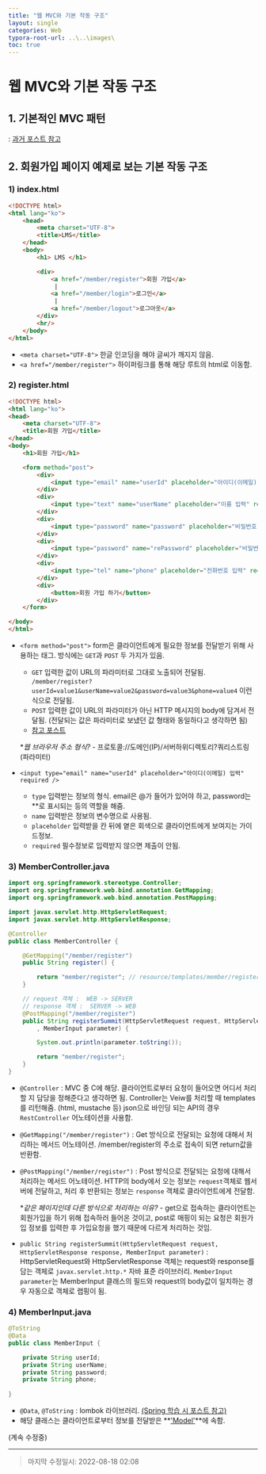 ```yaml
---
title: "웹 MVC와 기본 작동 구조"
layout: single
categories: Web
typora-root-url: ..\..\images\
toc: true
---
```




# 웹 MVC와 기본 작동 구조



## 1. 기본적인 MVC 패턴

: [과거 포스트 참고](https://jiyongyoon.github.io/spring/web-mvc/)





## 2. 회원가입 페이지 예제로 보는 기본 작동 구조

### 1) index.html

```html
<!DOCTYPE html>
<html lang="ko">
    <head>
        <meta charset="UTF-8">
        <title>LMS</title>
    </head>
    <body>
        <h1> LMS </h1>

        <div>
            <a href="/member/register">회원 가입</a>
             |
            <a href="/member/login">로그인</a>
             |
            <a href="/member/logout">로그아웃</a>
        </div>
        <hr/>
    </body>
</html>
```

- `<meta charset="UTF-8">` 한글 인코딩을 해야 글씨가 깨지지 않음.
- `<a href="/member/register">` 하이퍼링크를 통해 해당 루트의 html로 이동함.



### 2) register.html

```html
<!DOCTYPE html>
<html lang="ko">
<head>
    <meta charset="UTF-8">
    <title>회원 가입</title>
</head>
<body>
    <h1>회원 가입</h1>

    <form method="post">
        <div>
            <input type="email" name="userId" placeholder="아이디(이메일) 입력" required />
        </div>
        <div>
            <input type="text" name="userName" placeholder="이름 입력" required/>
        </div>
        <div>
            <input type="password" name="password" placeholder="비밀번호 입력" required/>
        </div>
        <div>
            <input type="password" name="rePassword" placeholder="비밀번호 재확인" required/>
        </div>
        <div>
            <input type="tel" name="phone" placeholder="전화번호 입력" required/>
        </div>
        <div>
            <button>회원 가입 하기</button>
        </div>
    </form>

</body>
</html>
```

- `<form method="post">` form은 클라이언트에게 필요한 정보를 전달받기 위해 사용하는 태그. 방식에는 `GET`과 `POST` 두 가지가 있음.

  - `GET` 입력한 값이 URL의 파라미터로 그대로 노출되어 전달됨. `/member/register?userId=value1&userName=value2&password=value3&phone=value4` 이런식으로 전달됨.
  - `POST` 입력한 값이 URL의 파라미터가 아닌 HTTP 메시지의 body에 담겨서 전달됨. (전달되는 값은 파라미터로 보냈던 값 형태와 동일하다고 생각하면 됨)
  - [참고 포스트](https://noahlogs.tistory.com/35)

  **웹 브라우저 주소 형식?* - 프로토콜://도메인(IP)/서버하위디렉토리?쿼리스트링(파라미터)

- `<input type="email" name="userId" placeholder="아이디(이메일) 입력" required />`
  - `type` 입력받는 정보의 형식. email은 @가 들어가 있어야 하고, password는 **로 표시되는 등의 역할을 해줌.
  - `name` 입력받은 정보의 변수명으로 사용됨.
  - `placeholder` 입력받을 칸 뒤에 옅은 회색으로 클라이언트에게 보여지는 가이드정보.
  - `required` 필수정보로 입력받지 않으면 제출이 안됨.



### 3) MemberController.java

```java
import org.springframework.stereotype.Controller;
import org.springframework.web.bind.annotation.GetMapping;
import org.springframework.web.bind.annotation.PostMapping;

import javax.servlet.http.HttpServletRequest;
import javax.servlet.http.HttpServletResponse;

@Controller
public class MemberController {

    @GetMapping("/member/register")
    public String register() {

        return "member/register"; // resource/templates/member/register파일로 간다.
    }

    // request 객체 :  WEB -> SERVER
    // response 객체 :  SERVER -> WEB
    @PostMapping("/member/register")
    public String registerSummit(HttpServletRequest request, HttpServletResponse response
        , MemberInput parameter) {

        System.out.println(parameter.toString());

        return "member/register";
    }
}

```

- `@Controller` : MVC 중 C에 해당. 클라이언트로부터 요청이 들어오면 어디서 처리할 지 담당을 정해준다고 생각하면 됨. Controller는 Veiw를 처리할 때 templates를 리턴해줌. (html, mustache 등) json으로 바인딩 되는 API의 경우 `RestController` 어노테이션을 사용함.

- `@GetMapping("/member/register")` : Get 방식으로 전달되는 요청에 대해서 처리하는 메서드 어노테이션. /member/register의 주소로 접속이 되면 return값을 반환함.

- `@PostMapping("/member/register")` : Post 방식으로 전달되는 요청에 대해서 처리하는 메서드 어노테이션. HTTP의 body에서 오는 정보는 `request`객체로 웹서버에 전달하고, 처리 후 반환되는 정보는 `response` 객체로 클라이언트에게 전달함.

  **같은 페이지인데 다른 방식으로 처리하는 이유?* - get으로 접속하는 클라이언트는 회원가입을 하기 위해 접속하러 들어온 것이고, post로 매핑이 되는 요청은 회원가입 정보를 입력한 후 가입요청을 했기 때문에 다르게 처리하는 것임.

- `public String registerSummit(HttpServletRequest request, HttpServletResponse response, MemberInput parameter)` : HttpServletRequest와 HttpServletResponse 객체는 request와 response를 담는 객체로 `javax.servlet.http.*` 자바 표준 라이브러리. `MemberInput parameter`는 MemberInput 클래스의 필드와 request의 body값이 일치하는 경우 자동으로 객체로 랩핑이 됨.

  

### 4) MemberInput.java

```java
@ToString
@Data
public class MemberInput {

    private String userId;
    private String userName;
    private String password;
    private String phone;
    
}
```

- `@Data`, `@ToString` : lombok 라이브러리. [(Spring 학습 시 포스트 참고)](https://jiyongyoon.github.io/spring/autoInjection/#lombok)
- 해당 클래스는 클라이언트로부터 정보를 전달받은 **<u>'Model'</u>**에 속함.



(계속 수정중)



------

> 마지막 수정일시: 2022-08-18 02:08